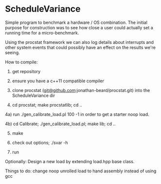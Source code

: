 ScheduleVariance
================

Simple program to benchmark a hardware / OS combination.  The initial
purpose for construction was to see how close a user could actually
set a running time for a micro-benchmark.

Using the procstat framework we can also log details about interrupts
and other system events that could possibly have an effect on the 
results we're seeing.  

How to compile:

1) get repository

2) ensure you have a c++11 compatible compiler

3) clone procstat (git@github.com:jonathan-beard/procstat.git) into the ScheduleVariance dir

4) cd procstat; make procstatlib; cd ..

4a) run ./gen_calibrate_load.pl 100 -1 in order to get a starter noop load.

4b) cd Calibrate; ./gen_calibrate_load.pl; make lib; cd ..

5) make 

6) check out options; ./svar -h

7) run

Optionally: 
Design a new load by extending load.hpp base class.

Things to do:
change noop unrolled load to hand assembly instead of using gcc
